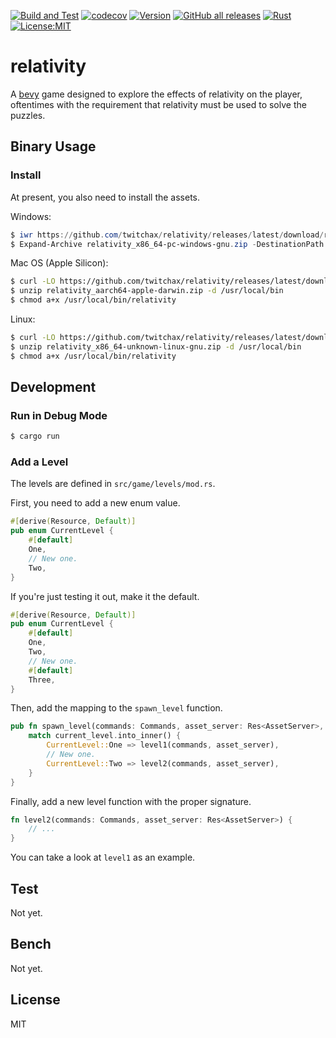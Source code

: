 [![Build and Test](https://github.com/twitchax/relativity/actions/workflows/build.yml/badge.svg)](https://github.com/twitchax/relativity/actions/workflows/build.yml)
[![codecov](https://codecov.io/gh/twitchax/relativity/branch/main/graph/badge.svg?token=35MZN0YFZF)](https://codecov.io/gh/twitchax/relativity)
[![Version](https://img.shields.io/crates/v/relativity.svg)](https://crates.io/crates/relativity)
[![GitHub all releases](https://img.shields.io/github/downloads/twitchax/relativity/total?label=binary)](https://github.com/twitchax/relativity/releases)
[![Rust](https://img.shields.io/badge/rust-nightly-blue.svg?maxAge=3600)](https://github.com/twitchax/relativity)
[![License:MIT](https://img.shields.io/badge/License-MIT-yellow.svg)](https://opensource.org/licenses/MIT)

# relativity

A [bevy](https://bevyengine.org/) game designed to explore the effects of relativity on the player, oftentimes with the requirement that relativity must be used to solve the puzzles.

## Binary Usage

### Install

At present, you also need to install the assets.

Windows:

```powershell
$ iwr https://github.com/twitchax/relativity/releases/latest/download/relativity_x86_64-pc-windows-gnu.zip
$ Expand-Archive relativity_x86_64-pc-windows-gnu.zip -DestinationPath C:\Users\%USERNAME%\AppData\Local\Programs\relativity
```

Mac OS (Apple Silicon):

```bash
$ curl -LO https://github.com/twitchax/relativity/releases/latest/download/relativity_aarch64-apple-darwin.zip
$ unzip relativity_aarch64-apple-darwin.zip -d /usr/local/bin
$ chmod a+x /usr/local/bin/relativity
```

Linux:

```bash
$ curl -LO https://github.com/twitchax/relativity/releases/latest/download/relativity_x86_64-unknown-linux-gnu.zip
$ unzip relativity_x86_64-unknown-linux-gnu.zip -d /usr/local/bin
$ chmod a+x /usr/local/bin/relativity
```

## Development

### Run in Debug Mode

```bash
$ cargo run
```

### Add a Level

The levels are defined in `src/game/levels/mod.rs`.

First, you need to add a new enum value.

```rust
#[derive(Resource, Default)]
pub enum CurrentLevel {
    #[default]
    One,
    // New one.
    Two,
}
```

If you're just testing it out, make it the default.

```rust
#[derive(Resource, Default)]
pub enum CurrentLevel {
    #[default]
    One,
    Two,
    // New one.
    #[default]
    Three,
}
```

Then, add the mapping to the `spawn_level` function.

```rust
pub fn spawn_level(commands: Commands, asset_server: Res<AssetServer>, current_level: Res<CurrentLevel>) {
    match current_level.into_inner() {
        CurrentLevel::One => level1(commands, asset_server),
        // New one.
        CurrentLevel::Two => level2(commands, asset_server),
    }
}
```

Finally, add a new level function with the proper signature.

```rust
fn level2(commands: Commands, asset_server: Res<AssetServer>) {
    // ...
}
```

You can take a look at `level1` as an example.

## Test

Not yet.

## Bench

Not yet.

## License

MIT
